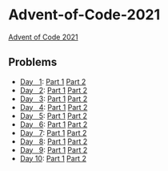 # Advent-of-Code-2021
[Advent of Code 2021](https://adventofcode.com/2021)

## Problems
- [Day &nbsp;&nbsp;1](src/xenoteo/com/github/day01): [Part 1](src/xenoteo/com/github/day01/part1) [Part 2](src/xenoteo/com/github/day01/part2)
- [Day &nbsp;&nbsp;2](src/xenoteo/com/github/day02): [Part 1](src/xenoteo/com/github/day02/part1) [Part 2](src/xenoteo/com/github/day02/part2)
- [Day &nbsp;&nbsp;3](src/xenoteo/com/github/day03): [Part 1](src/xenoteo/com/github/day03/part1) [Part 2](src/xenoteo/com/github/day03/part2)
- [Day &nbsp;&nbsp;4](src/xenoteo/com/github/day04): [Part 1](src/xenoteo/com/github/day04/part1) [Part 2](src/xenoteo/com/github/day04/part2)
- [Day &nbsp;&nbsp;5](src/xenoteo/com/github/day05): [Part 1](src/xenoteo/com/github/day05/part1) [Part 2](src/xenoteo/com/github/day05/part2)
- [Day &nbsp;&nbsp;6](src/xenoteo/com/github/day06): [Part 1](src/xenoteo/com/github/day06/part1) [Part 2](src/xenoteo/com/github/day06/part2)
- [Day &nbsp;&nbsp;7](src/xenoteo/com/github/day07): [Part 1](src/xenoteo/com/github/day07/part1) [Part 2](src/xenoteo/com/github/day07/part2)
- [Day &nbsp;&nbsp;8](src/xenoteo/com/github/day08): [Part 1](src/xenoteo/com/github/day08/part1) [Part 2](src/xenoteo/com/github/day08/part2)
- [Day &nbsp;&nbsp;9](src/xenoteo/com/github/day09): [Part 1](src/xenoteo/com/github/day09/part1) [Part 2](src/xenoteo/com/github/day09/part2)
- [Day 10](src/xenoteo/com/github/day10): [Part 1](src/xenoteo/com/github/day10/part1) [Part 2](src/xenoteo/com/github/day10/part2)